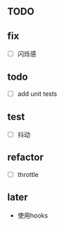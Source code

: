 ## TODO

## fix
-[ ] 闪烁感

## todo
-[ ] add unit tests

## test
-[ ] 抖动

## refactor
-[ ] throttle

## later
- 使用hooks